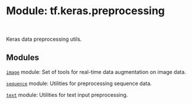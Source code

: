 <div itemscope itemtype="http://developers.google.com/ReferenceObject">
<meta itemprop="name" content="tf.keras.preprocessing" />
<meta itemprop="path" content="Stable" />
</div>

# Module: tf.keras.preprocessing


<table class="tfo-notebook-buttons tfo-api" align="left">
</table>



Keras data preprocessing utils.



## Modules

[`image`](../../tf/keras/preprocessing/image.md) module: Set of tools for real-time data augmentation on image data.

[`sequence`](../../tf/keras/preprocessing/sequence.md) module: Utilities for preprocessing sequence data.

[`text`](../../tf/keras/preprocessing/text.md) module: Utilities for text input preprocessing.



